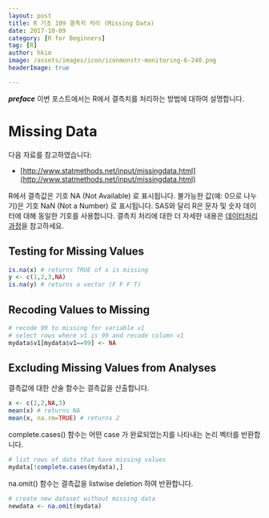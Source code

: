```yaml
---
layout: post  
title: R 기초 109 결측치 처리 (Missing Data)  
date: 2017-10-09  
category: [R for Beginners]  
tag: [R]  
author: hkim  
image: /assets/images/icon/iconmonstr-monitoring-6-240.png
headerImage: true

---
```


***preface*** 이번 포스트에서는 R에서 결측치를 처리하는 방법에 대하여 설명합니다.

# Missing Data

다음 자료를 참고하였습니다:  
- [http://www.statmethods.net/input/missingdata.html](http://www.statmethods.net/input/missingdata.html)

R에서 결측값은 기호 NA (Not Available) 로 표시됩니다. 불가능한 값(예: 0으로 나누기)은 기호 NaN (Not a Number) 로 표시됩니다. SAS와 달리 R은 문자 및 숫자 데이터에 대해 동일한 기호를 사용합니다. 결측치 처리에 대한 더 자세한 내용은 [데이터처리 과정](https://www.datacamp.com/courses/cleaning-data-in-r)을 참고하세요.



## Testing for Missing Values

```r
is.na(x) # returns TRUE of x is missing
y <- c(1,2,3,NA)
is.na(y) # returns a vector (F F F T)
```

## Recoding Values to Missing

```r
# recode 99 to missing for variable v1
# select rows where v1 is 99 and recode column v1
mydata$v1[mydata$v1==99] <- NA
```

## Excluding Missing Values from Analyses

결측값에 대한 산술 함수는 결측값을 산출합니다.

```r
x <- c(1,2,NA,3)
mean(x) # returns NA
mean(x, na.rm=TRUE) # returns 2
```

complete.cases() 함수는 어떤 case 가 완료되었는지를 나타내는 논리 벡터를 반환합니다.

```r
# list rows of data that have missing values
mydata[!complete.cases(mydata),]
```

na.omit() 함수는 결측값을 listwise deletion 하여 반환합니다.


```r
# create new dataset without missing data
newdata <- na.omit(mydata)
```
